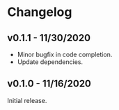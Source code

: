 # Changelog

## v0.1.1 - 11/30/2020

* Minor bugfix in code completion.
* Update dependencies.

## v0.1.0 - 11/16/2020

Initial release.
